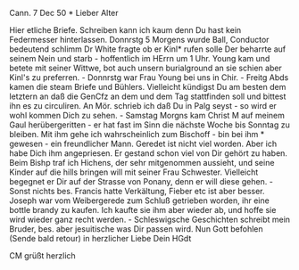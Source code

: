  Cann. 7 Dec 50
 <Samstag>*
Lieber Alter

Hier etliche Briefe. Schreiben kann ich kaum denn Du hast kein Federmesser hinterlassen. Donnrstg 5 Morgens wurde Ball, Conductor bedeutend schlimm Dr White fragte ob er Kinl<och>* rufen solle Der beharrte auf seinem Nein und starb - hoffentlich im HErrn um 1 Uhr. Young kam und betete mit seiner Wittwe, bot auch unsern burialground an sie schien aber Kinl's zu preferren. - Donnrstg war Frau Young bei uns in Chir. - Freitg Abds kamen die steam Briefe und Bühlers. Vielleicht kündigst Du am besten dem letztern an daß die GenCfz an dem und dem Tag stattfinden soll und bittest ihn es zu circuliren. An Mör. schrieb ich daß Du in Palg seyst - so wird er wohl kommen Dich zu sehen. - Samstag Morgns kam Christ M auf meinem Gaul herübergeritten - er hat fast im Sinn die nächste Woche bis Sonntag zu bleiben. Mit ihm gehe ich wahrscheinlich zum Bischoff - bin bei ihm <Dealtry>* gewesen - ein freundlicher Mann. Geredet ist nicht viel worden. Aber ich habe Dich ihm angepriesen. Er gestand schon viel von Dir gehört zu haben. Beim Bishp traf ich Hichens, der sehr mitgenommen aussieht, und seine Kinder auf die hills bringen will mit seiner Frau Schwester. Vielleicht begegnet er Dir auf der Strasse von Ponany, denn er will diese gehen. - Sonst nichts bes. Francis hatte Verkältung, Fieber etc ist aber besser. Joseph war vom Weibergerede zum Schluß getrieben worden, ihr eine bottle brandy zu kaufen. Ich kaufte sie ihm aber wieder ab, und hoffe sie wird wieder ganz recht werden. - Schleswigsche Geschichten schreibt mein Bruder, bes. aber jesuitische was Dir passen wird. Nun Gott befohlen (Sende bald retour) in herzlicher Liebe
 Dein HGdt

CM grüßt herzlich

